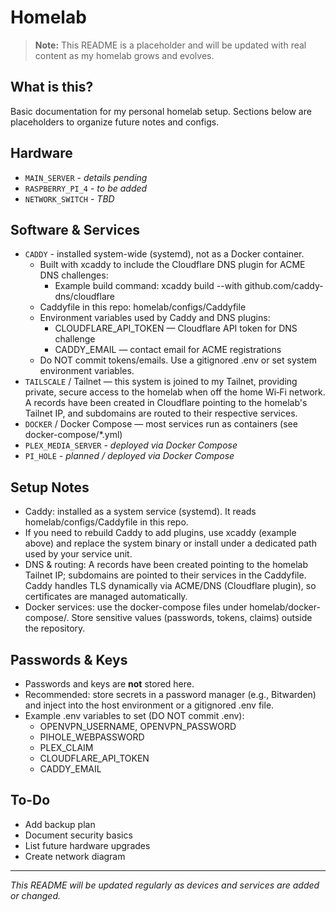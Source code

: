 # Homelab

> **Note:** This README is a placeholder and will be updated with real content as my homelab grows and evolves.

## What is this?

Basic documentation for my personal homelab setup. Sections below are placeholders to organize future notes and configs.

## Hardware

- `MAIN_SERVER` - *details pending*
- `RASPBERRY_PI_4` - *to be added*
- `NETWORK_SWITCH` - *TBD*

## Software & Services

- `CADDY` - installed system-wide (systemd), not as a Docker container.
  - Built with xcaddy to include the Cloudflare DNS plugin for ACME DNS challenges:
    - Example build command: xcaddy build --with github.com/caddy-dns/cloudflare
  - Caddyfile in this repo: homelab/configs/Caddyfile
  - Environment variables used by Caddy and DNS plugins:
    - CLOUDFLARE_API_TOKEN — Cloudflare API token for DNS challenge
    - CADDY_EMAIL — contact email for ACME registrations
  - Do NOT commit tokens/emails. Use a gitignored .env or set system environment variables.
- `TAILSCALE` / Tailnet — this system is joined to my Tailnet, providing private, secure access to the homelab when off the home Wi‑Fi network. A records have been created in Cloudflare pointing to the homelab's Tailnet IP, and subdomains are routed to their respective services.
- `DOCKER` / Docker Compose — most services run as containers (see docker-compose/*.yml)
- `PLEX_MEDIA_SERVER` - *deployed via Docker Compose*
- `PI_HOLE` - *planned / deployed via Docker Compose*

## Setup Notes

- Caddy: installed as a system service (systemd). It reads homelab/configs/Caddyfile in this repo.
- If you need to rebuild Caddy to add plugins, use xcaddy (example above) and replace the system binary or install under a dedicated path used by your service unit.
- DNS & routing: A records have been created pointing to the homelab Tailnet IP; subdomains are pointed to their services in the Caddyfile. Caddy handles TLS dynamically via ACME/DNS (Cloudflare plugin), so certificates are managed automatically.
- Docker services: use the docker-compose files under homelab/docker-compose/. Store sensitive values (passwords, tokens, claims) outside the repository.

## Passwords & Keys

- Passwords and keys are **not** stored here.
- Recommended: store secrets in a password manager (e.g., Bitwarden) and inject into the host environment or a gitignored .env file.
- Example .env variables to set (DO NOT commit .env):
  - OPENVPN_USERNAME, OPENVPN_PASSWORD
  - PIHOLE_WEBPASSWORD
  - PLEX_CLAIM
  - CLOUDFLARE_API_TOKEN
  - CADDY_EMAIL

## To-Do

- Add backup plan
- Document security basics
- List future hardware upgrades
- Create network diagram

---

*This README will be updated regularly as devices and services are added or changed.*
